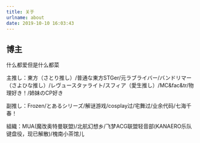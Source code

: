 ```yaml
---
title: 关于
urlname: about
date: 2019-10-10 16:03:43
---
```



博主
-----
什么都爱但是什么都菜

主推し：東方（さとり推し）/普通な東方STGer/元ラブライバー/バンドリマー（さよひな推し）/レヴュースタァライト/スフィア（愛生推し）/MC&fac&tr/物理好き！/姉妹のCP好き

副推し：Frozen/とあるシリーズ/解谜游戏/cosplay过/宅舞过/业余代码/七海千春！

組織：MUA(魔改奥特曼联盟)/北航幻想乡/飞梦ACG联盟轻音部(KANAERO乐队键盘役，现已解散)/<!-- 雾色妖精花园/ -->槐南小茶馆儿

